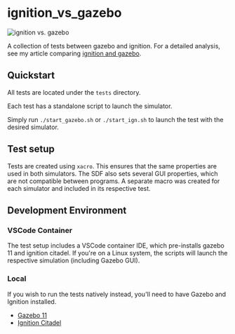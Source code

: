 # ignition_vs_gazebo

![ignition vs. gazebo](https://github.com/athackst/ignition_vs_gazebo/raw/main/.github/ignition_vs_gazebo.png)

A collection of tests between gazebo and ignition.  For a detailed analysis, see my article comparing [ignition and gazebo](https://www.allisonthackston.com/articles/ignition-vs-gazebo.html).

## Quickstart

All tests are located under the `tests` directory.

Each test has a standalone script to launch the simulator.

Simply run `./start_gazebo.sh` or `./start_ign.sh` to launch the test with the desired simulator.

## Test setup

Tests are created using `xacro`.  This ensures that the same properties are used in both simulators.  The SDF also sets several GUI properties, which are not compatible between programs.  A separate macro was created for each simulator and included in its respective test.

## Development Environment

### VSCode Container

The test setup includes a VSCode container IDE, which pre-installs gazebo 11 and ignition citadel.  If you're on a Linux system, the scripts will launch the respective simulation (including Gazebo GUI).

### Local

If you wish to run the tests natively instead, you'll need to have Gazebo and Ignition installed.

* [Gazebo 11](http://gazebosim.org/tutorials?tut=install_ubuntu&ver=11.0)
* [Ignition Citadel](https://ignitionrobotics.org/docs/citadel/install_ubuntu)
